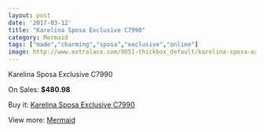 ```yaml
---
layout: post
date: '2017-03-12'
title: "Karelina Sposa Exclusive C7990"
category: Mermaid
tags: ["made","charming","sposa","exclusive","online"]
image: http://www.extralace.com/9051-thickbox_default/karelina-sposa-exclusive-c7990.jpg
---
```

Karelina Sposa Exclusive C7990

On Sales: **$480.98**
<a href="https://www.extralace.com/mermaid/4295-karelina-sposa-exclusive-c7990.html"><amp-img layout="responsive" width="600" height="600" src="//www.extralace.com/9051-thickbox_default/karelina-sposa-exclusive-c7990.jpg" alt="Karelina Sposa Exclusive C7990 0" /></a>
<a href="https://www.extralace.com/mermaid/4295-karelina-sposa-exclusive-c7990.html"><amp-img layout="responsive" width="600" height="600" src="//www.extralace.com/9055-thickbox_default/karelina-sposa-exclusive-c7990.jpg" alt="Karelina Sposa Exclusive C7990 1" /></a>
<a href="https://www.extralace.com/mermaid/4295-karelina-sposa-exclusive-c7990.html"><amp-img layout="responsive" width="600" height="600" src="//www.extralace.com/9054-thickbox_default/karelina-sposa-exclusive-c7990.jpg" alt="Karelina Sposa Exclusive C7990 2" /></a>
<a href="https://www.extralace.com/mermaid/4295-karelina-sposa-exclusive-c7990.html"><amp-img layout="responsive" width="600" height="600" src="//www.extralace.com/9053-thickbox_default/karelina-sposa-exclusive-c7990.jpg" alt="Karelina Sposa Exclusive C7990 3" /></a>
<a href="https://www.extralace.com/mermaid/4295-karelina-sposa-exclusive-c7990.html"><amp-img layout="responsive" width="600" height="600" src="//www.extralace.com/9052-thickbox_default/karelina-sposa-exclusive-c7990.jpg" alt="Karelina Sposa Exclusive C7990 4" /></a>

Buy it: [Karelina Sposa Exclusive C7990](https://www.extralace.com/mermaid/4295-karelina-sposa-exclusive-c7990.html "Karelina Sposa Exclusive C7990")

View more: [Mermaid](https://www.extralace.com/5-mermaid "Mermaid")